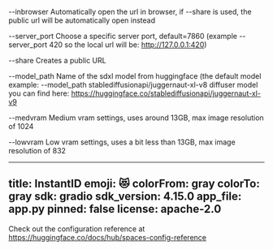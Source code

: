 --inbrowser    		Automatically open the url in browser, if --share is used, the public url will be automatically open instead

--server_port    	Choose a specific server port, default=7860 (example --server_port 420    so the local url will be:  http://127.0.0.1:420)

--share				Creates a public URL

--model_path		Name of the sdxl model from huggingface   (the default model example: --model_path stablediffusionapi/juggernaut-xl-v8     diffuser model you can find here: https://huggingface.co/stablediffusionapi/juggernaut-xl-v9

--medvram			Medium vram settings, uses around 13GB, max image resolution of 1024

--lowvram			Low vram settings, uses a bit less than 13GB, max image resolution of 832



---
title: InstantID
emoji: 😻
colorFrom: gray
colorTo: gray
sdk: gradio
sdk_version: 4.15.0
app_file: app.py
pinned: false
license: apache-2.0
---

Check out the configuration reference at https://huggingface.co/docs/hub/spaces-config-reference
